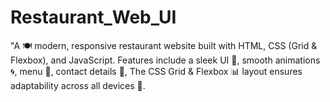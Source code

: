 # Restaurant_Web_UI
"A 🍽️ modern, responsive restaurant website built with HTML, CSS (Grid &amp; Flexbox), and JavaScript. Features include a sleek UI 🎨, smooth animations 🌀, menu 📖, contact details 📍, The CSS Grid &amp; Flexbox 📊 layout ensures adaptability across all devices 📱.
